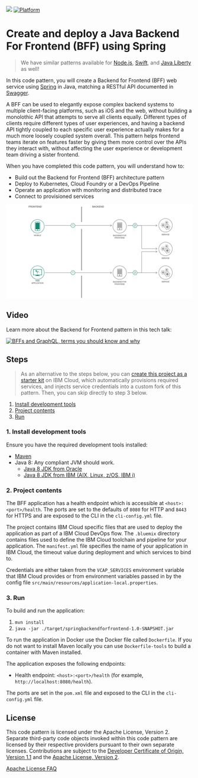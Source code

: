 [![](https://img.shields.io/badge/IBM%20Cloud-powered-blue.svg)](https://cloud.ibm.com)
[![Platform](https://img.shields.io/badge/platform-java-lightgrey.svg?style=flat)](https://www.ibm.com/developerworks/learn/java/)

# Create and deploy a Java Backend For Frontend (BFF) using Spring

> We have similar patterns available for [Node.js](https://github.com/IBM/nodejs-backend-for-frontend), [Swift](https://github.com/IBM/swift-backend-for-frontend), and [Java Liberty](https://github.com/IBM/java-liberty-backend-for-frontend) as well!

In this code pattern, you will create a Backend for Frontend (BFF) web service using [Spring](https://spring.io/) in Java, matching a RESTful API documented in [Swagger](http://swagger.io).

A BFF can be used to elegantly expose complex backend systems to multiple client-facing platforms, such as iOS and the web, without building a monolothic API that attempts to serve all clients equally. Different types of clients require different types of user experiences, and having a backend API tightly coupled to each specific user experience actually makes for a much more loosely coupled system overall. This pattern helps frontend teams iterate on features faster by giving them more control over the APIs they interact with, without affecting the user experience or development team driving a sister frontend.

When you have completed this code pattern, you will understand how to:

* Build out the Backend for Frontend (BFF) architecture pattern
* Deploy to Kubernetes, Cloud Foundry or a DevOps Pipeline
* Operate an application with monitoring and distributed trace
* Connect to provisioned services

![](doc/source/images/architecture.png)

## Video

Learn more about the Backend for Frontend pattern in this tech talk:

[![BFFs and GraphQL, terms you should know and why](https://img.youtube.com/vi/B5OdK21ZevI/maxresdefault.jpg)](https://www.youtube.com/watch?v=B5OdK21ZevI)

## Steps

> As an alternative to the steps below, you can [create this project as a starter kit](https://cloud.ibm.com/developer/appservice/create-app?starterKit=05f26bad-b3db-3dfb-bb16-2762b0aef2da) on IBM Cloud, which automatically provisions required services, and injects service credentials into a custom fork of this pattern. Then, you can skip directly to step 3 below.

1. [Install development tools](#1-install-development-tools)
1. [Project contents](#2-project-contents)
1. [Run](#3-run)

### 1. Install development tools

Ensure you have the required development tools installed:

* [Maven](https://maven.apache.org/install.html)
* Java 8: Any compliant JVM should work.
  * [Java 8 JDK from Oracle](http://www.oracle.com/technetwork/java/javase/downloads/index.html)
  * [Java 8 JDK from IBM (AIX, Linux, z/OS, IBM i)](http://www.ibm.com/developerworks/java/jdk/)

### 2. Project contents

The BFF application has a health endpoint which is accessible at `<host>:<port>/health`. The ports are set to the defaults of `8080` for HTTP and `8443` for HTTPS and are exposed to the CLI in the `cli-config.yml` file.

The project contains IBM Cloud specific files that are used to deploy the application as part of a IBM Cloud DevOps flow. The `.bluemix` directory contains files used to define the IBM Cloud toolchain and pipeline for your application. The `manifest.yml` file specifies the name of your application in IBM Cloud, the timeout value during deployment and which services to bind to.

Credentials are either taken from the `VCAP_SERVICES` environment variable that IBM Cloud provides or from environment variables passed in by the config file `src/main/resources/application-local.properties`.

### 3. Run

To build and run the application:

1. `mvn install`
1. `java -jar ./target/springbackendforfrontend-1.0-SNAPSHOT.jar`

To run the application in Docker use the Docker file called `Dockerfile`. If you do not want to install Maven locally you can use `Dockerfile-tools` to build a container with Maven installed.

The application exposes the following endpoints:

* Health endpoint: `<host>:<port>/health` (for example, `http://localhost:8080/health`).

The ports are set in the `pom.xml` file and exposed to the CLI in the `cli-config.yml` file.

## License

This code pattern is licensed under the Apache License, Version 2. Separate third-party code objects invoked within this code pattern are licensed by their respective providers pursuant to their own separate licenses. Contributions are subject to the [Developer Certificate of Origin, Version 1.1](https://developercertificate.org/) and the [Apache License, Version 2](https://www.apache.org/licenses/LICENSE-2.0.txt).

[Apache License FAQ](https://www.apache.org/foundation/license-faq.html#WhatDoesItMEAN)
